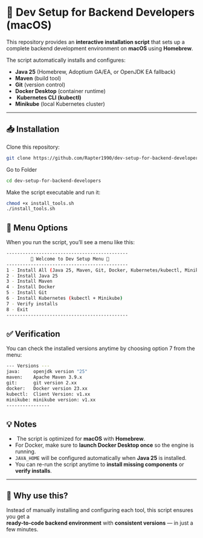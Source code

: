 # 🚀 Dev Setup for Backend Developers (macOS)

This repository provides an **interactive installation script** that sets up a complete backend development environment on **macOS** using **Homebrew**.  

The script automatically installs and configures:  
-  **Java 25** (Homebrew, Adoptium GA/EA, or OpenJDK EA fallback)  
-  **Maven** (build tool)  
-  **Git** (version control)  
-  **Docker Desktop** (container runtime)  
- ️ **Kubernetes CLI (kubectl)**  
-  **Minikube** (local Kubernetes cluster)  

---

## 📥 Installation

Clone this repository:

```bash
git clone https://github.com/Rapter1990/dev-setup-for-backend-developers.git
```

Go to Folder

```bash
cd dev-setup-for-backend-developers
```

Make the script executable and run it:

```bash
chmod +x install_tools.sh
./install_tools.sh
```

## 📜 Menu Options

When you run the script, you’ll see a menu like this:

```bash
---------------------------------------------
         🌟 Welcome to Dev Setup Menu 🌟
---------------------------------------------
1 - Install All (Java 25, Maven, Git, Docker, Kubernetes/kubectl, Minikube)
2 - Install Java 25
3 - Install Maven
4 - Install Docker
5 - Install Git
6 - Install Kubernetes (kubectl + Minikube)
7 - Verify installs
8 - Exit
---------------------------------------------
```

## ✅ Verification

You can check the installed versions anytime by choosing option 7 from the menu:

```bash
--- Versions ---
java:     openjdk version "25"
maven:    Apache Maven 3.9.x
git:      git version 2.xx
docker:   Docker version 23.xx
kubectl:  Client Version: v1.xx
minikube: minikube version: v1.xx
----------------
```

## 💡 Notes

- ️ The script is optimized for **macOS** with **Homebrew**.  
-  For Docker, make sure to **launch Docker Desktop once** so the engine is running.  
-  `JAVA_HOME` will be configured automatically when **Java 25** is installed.  
-  You can re-run the script anytime to **install missing components** or **verify installs**.  

---

## 🎯 Why use this?

Instead of manually installing and configuring each tool, this script ensures you get a  
**ready-to-code backend environment** with **consistent versions** — in just a few minutes.  

